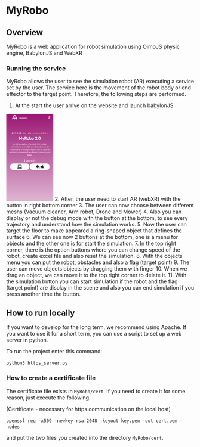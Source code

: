 # MyRobo
## Overview
MyRobo is a web application for robot simulation using OimoJS physic engine, BabylonJS and WebXR

### Running the service
MyRobo allows the user to see the simulation robot (AR) executing a service set by the user.
The service here is the movement of the robot body or end effector to the target point.
Therefore, the following steps are performed.

1. At the start the user arrive on the website and launch babylonJS
<img src="./assetsReadMe/website.png" width="25%" height="25%"/>
2. After, the user need to start AR (webXR) with the button in right bottom corner
3. The user can now choose between different meshs (Vacuum cleaner, Arm robot, Drone and Mower)
4. Also you can display or not the debug mode with the button at the bottom, to see every trajectory and understand how the simulation works.
5. Now the user can target the floor to make appeared a ring-shaped object that defines the surface
6. We can see now 2 buttons at the bottom, one is a menu for objects and the other one is for start the simulation.
7. In the top right corner, there is the option buttons where you can change speed of the robot, create excel file and also reset the simulation.
8. With the objects menu you can put the robot, obstacles and also a flag (target point)
9. The user can move objects objects by dragging them with finger
10. When we drag an object, we can move it to the top right corner to delete it.
11. With the simulation button you can start simulation if the robot and the flag (target point) are display in the scene and also you can end simulation if you press another time the button.

## How to run locally
If you want to develop for the long term, we recommend using Apache.
If you want to use it for a short term, you can use a script to set up a web server in python.

To run the project enter this command:
```
python3 https_server.py
```

### How to create a certificate file
The certificate file exists in `MyRobo/cert`.
If you need to create it for some reason, just execute the following.

(Certificate - necessary for https communication on the local host)

```
openssl req -x509 -newkey rsa:2048 -keyout key.pem -out cert.pem -nodes

```

and put the two files you created into the directory `MyRobo/cert`.
